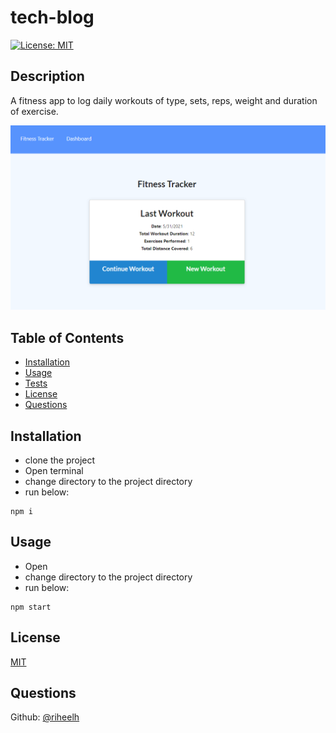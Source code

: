 # tech-blog
[![License: MIT](https://img.shields.io/badge/License-MIT-yellow.svg)](https://opensource.org/licenses/MIT)

## Description  
A fitness app to log daily workouts of type, sets, reps, weight and duration of exercise.


![screen01](./assets/screen01.PNG)


## Table of Contents

- [Installation](#Installation)<br>
- [Usage](#Usage)<br>
- [Tests](#Tests)<br>
- [License](#License)<br>
- [Questions](#Questions)


## Installation  
- clone the project
- Open terminal
- change directory to the project directory
- run below: <br>
```
npm i
```
## Usage 
- Open
- change directory to the project directory
- run below: <br>
```
npm start
```
## License

[MIT](https://opensource.org/licenses/MIT)


## Questions
Github: [@riheelh](www.github.com/riheelh) <br>
